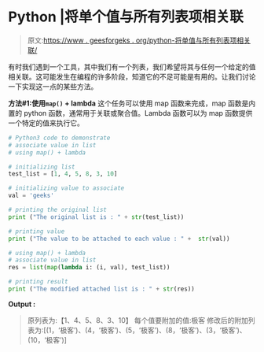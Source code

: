 # Python |将单个值与所有列表项相关联

> 原文:[https://www . geesforgeks . org/python-将单值与所有列表项相关联/](https://www.geeksforgeeks.org/python-associating-a-single-value-with-all-list-items/)

有时我们遇到一个工具，其中我们有一个列表，我们希望将其与任何一个给定的值相关联。这可能发生在编程的许多阶段，知道它的不足可能是有用的。让我们讨论一下实现这一点的某些方法。

**方法#1:使用`map()` + lambda**
这个任务可以使用 map 函数来完成，map 函数是内置的 python 函数，通常用于关联或聚合值。Lambda 函数可以为 map 函数提供一个特定的值来执行它。

```py
# Python3 code to demonstrate
# associate value in list 
# using map() + lambda

# initializing list
test_list = [1, 4, 5, 8, 3, 10]

# initializing value to associate
val = 'geeks'

# printing the original list
print ("The original list is : " + str(test_list))

# printing value 
print ("The value to be attached to each value : " +  str(val))

# using map() + lambda
# associate value in list 
res = list(map(lambda i: (i, val), test_list))

# printing result
print ("The modified attached list is : " + str(res))
```

**Output :**

> 原列表为:【1、4、5、8、3、10】
> 每个值要附加的值:极客
> 修改后的附加列表为:[(1，‘极客’)、(4，‘极客’)、(5，‘极客’)、(8，‘极客’)、(3，‘极客’)、(10，‘极客’)]